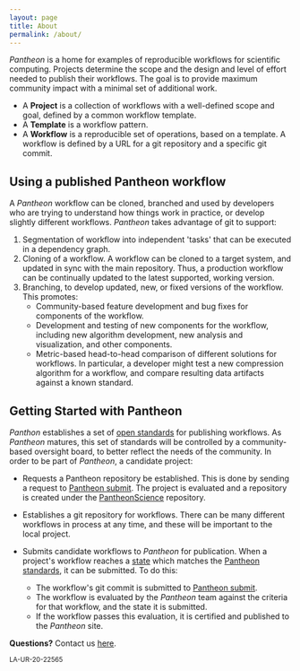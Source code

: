 ```yaml
---
layout: page
title: About
permalink: /about/
---
```


*Pantheon* is a home for examples of
reproducible workflows for scientific computing. Projects determine the scope and the design and level 
of effort needed to publish their workflows.
The goal is to provide maximum community impact with a minimal set of additional work. 

- A **Project** is a collection of workflows with a well-defined scope and goal, defined by a common workflow template.</li>
- A **Template** is a workflow pattern. </li>
- A **Workflow** is a reproducible set of operations, based on a template. A workflow is defined by a URL for a git repository and a specific  git commit.

## Using a published Pantheon workflow

A *Pantheon* workflow can be cloned, branched and used by developers who are trying to understand how things work in practice, or develop slightly different workflows. *Pantheon* takes advantage of git to support:

1. Segmentation of workflow into independent 'tasks' that can be executed in a dependency graph.
1. Cloning of a workflow. A workflow can be cloned to a target system, and updated in sync with the main repository. Thus, a production workflow can be continually updated to the latest supported, working version.
1. Branching, to develop updated, new, or fixed versions of the workflow. This promotes:
    - Community-based feature development and bug fixes for components of the workflow.
    - Development and testing of new components for the workflow, including new algorithm development, new analysis and visualization, and other components. 
    - Metric-based head-to-head comparison of different solutions for workflows. In particular, a developer might test a new compression algorithm for a workflow, and compare resulting data artifacts against a known standard.

## Getting Started with Pantheon

*Panthon* establishes a set of [open standards](http://pantheonscience.github.io/standards) for publishing workflows. As *Pantheon* matures, this set of standards will be controlled by a community-based oversight board, to better reflect the needs of the community. In order to be part of *Pantheon*, a candidate project:

- Requests a Pantheon repository be established. This is done by sending a request to [Pantheon submit](mailto:pantheon-submit@lanl.gov). The project is evaluated and a repository is created under the [PantheonScience]() repository.

- Establishes a git repository for workflows. There can be many different workflows in process at any time, and these will be important to the local project.

- Submits candidate workflows to *Pantheon* for publication. When a project's workflow reaches a [state](https://pantheonscience.github.io/standards) which matches the [Pantheon standards](http://pantheonscience.github.io/standards), it can be submitted. To do this:
    - The workflow's git commit is submitted to [Pantheon submit](mailto:pantheon-submit@lanl.gov).
    - The workflow is evaluated by the *Pantheon* team against the criteria for that workflow, and the state it is submitted.
    - If the workflow passes this evaluation, it is certified and published to the *Pantheon* site.

**Questions?** Contact us [here](mailto:pantheon-help@lanl.gov).

<small>LA-UR-20-22565</small>
